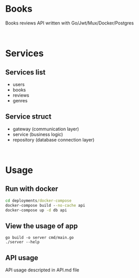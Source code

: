# Books
 Books reviews API written with Go/Jwt/Mux/Docker/Postgres

<br />

# Services

## Services list
- users
- books
- reviews
- genres

## Service struct
- gateway (communication layer)
- service (business logic)
- repository (database connection layer)

<br />

# Usage

## Run with docker
```cmd
cd deployments/docker-compose
docker-compose build --no-cache api
docker-compose up -d db api
```

## View the usage of app
```
go build -o server cmd/main.go
./server --help
```

## API usage
 API usage descripted in API.md file
